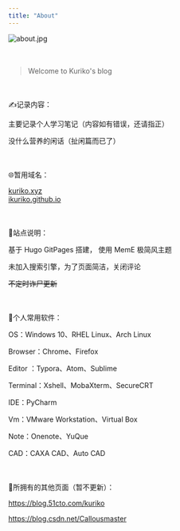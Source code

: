 ```yaml
---
title: "About"
---
```







![about.jpg](/images/about.jpg)

　　

> Welcome to Kuriko's blog  

　　

✍️记录内容：  

主要记录个人学习笔记（内容如有错误，还请指正）  

没什么营养的闲话（扯闲篇而已了）  

　　

🌐暂用域名：  

[kuriko.xyz](https://www.kuriko.xyz)  
[ikuriko.github.io](https://ikuriko.github.io)  

　　


📃站点说明：  

基于 Hugo GitPages 搭建， 使用 MemE 极简风主题   

未加入搜索引擎，为了页面简洁，关闭评论  

~~不定时诈尸更新~~  

  　

🔧个人常用软件：  

OS：Windows 10、RHEL Linux、Arch Linux

Browser：Chrome、Firefox

Editor ：Typora、Atom、Sublime

Terminal：Xshell、MobaXterm、SecureCRT

IDE：PyCharm

Vm：VMware Workstation、Virtual Box

Note：Onenote、YuQue

CAD：CAXA CAD、Auto CAD

  　

📖所拥有的其他页面（暂不更新）：

https://blog.51cto.com/kuriko

https://blog.csdn.net/Callousmaster

